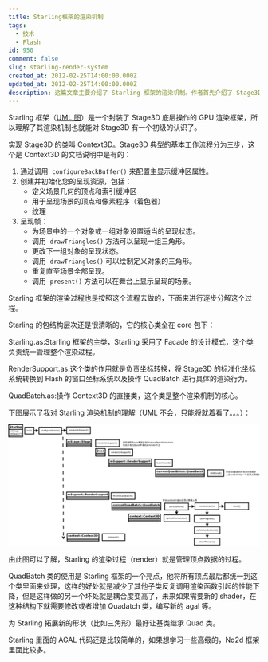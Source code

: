 ```yaml
---
title: Starling框架的渲染机制
tags:
  - 技术
  - Flash
id: 950
comment: false
slug: starling-render-system
created_at: 2012-02-25T14:00:00.000Z
updated_at: 2012-02-25T14:00:00.000Z
description: 这篇文章主要介绍了 Starling 框架的渲染机制。作者首先介绍了 Stage3D 底层操作和 Context3D 类的基本工作流程。接着，作者详细讲解了 Starling 框架的渲染过程，并逐步分解了这个过程。作者提供了一些示例代码来帮助读者更好地理解 Starling 框架的渲染机制。最后，作者介绍了 Starling 框架的包结构层次和核心类，包括 Starling 类和 RenderSupport 类。
---
```


Starling 框架（[UML 图](http://crocusmodeller.com/frameworks/starling.png)）是一个封装了 Stage3D 底层操作的 GPU 渲染框架，所以理解了其渲染机制也就能对 Stage3D 有一个初级的认识了。

实现 Stage3D 的类叫 Context3D。Stage3D 典型的基本工作流程分为三步，这个是 Context3D 的文档说明中是有的：

1.  通过调用  `configureBackBuffer()` 来配置主显示缓冲区属性。
2.  创建并初始化您的呈现资源，包括：
    - 定义场景几何的顶点和索引缓冲区
    - 用于呈现场景的顶点和像素程序（着色器）
    - 纹理
3.  呈现帧：
    - 为场景中的一个对象或一组对象设置适当的呈现状态。
    - 调用  `drawTriangles()` 方法可以呈现一组三角形。
    - 更改下一组对象的呈现状态。
    - 调用  `drawTriangles()` 可以绘制定义对象的三角形。
    - 重复直至场景全部呈现。
    - 调用  `present()` 方法可以在舞台上显示呈现的场景。

Starling 框架的渲染过程也是按照这个流程去做的，下面来进行逐步分解这个过程。

Starling 的包结构层次还是很清晰的，它的核心类全在 core 包下：

Starling.as:Starling 框架的主类，Starling 采用了 Facade 的设计模式，这个类负责统一管理整个渲染过程。

RenderSupport.as:这个类的作用就是负责坐标转换，将 Stage3D 的标准化坐标系统转换到 Flash 的窗口坐标系统以及操作 QuadBatch 进行具体的渲染行为。

QuadBatch.as:操作 Context3D 的直接类，这个类是整个渲染机制的核心。

下图展示了我对 Starling 渲染机制的理解（UML 不会，只能将就着看了。。。）：

![](./StarlingWorkflow.png 'StarlingWorkflow')

由此图可以了解，Starling 的渲染过程（render）就是管理顶点数据的过程。

QuadBatch 类的使用是 Starling 框架的一个亮点，他将所有顶点最后都统一到这个类里面来处理，这样的好处就是减少了其他子类反复调用渲染函数引起的性能下降，但是这样做的另一个坏处就是耦合度变高了，未来如果需要新的 shader，在这种结构下就需要修改或者增加 Quadatch 类，编写新的 agal 等。

为 Starling 拓展新的形状（比如三角形）最好让基类继承 Quad 类。

Starling 里面的 AGAL 代码还是比较简单的，如果想学习一些高级的，Nd2d 框架里面比较多。
